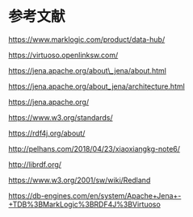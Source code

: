<!--
 * @Author: wangzhichiao<https://github.com/wzc570738205>
 * @Date: 2021-03-29 16:43:51
 * @LastEditors: wangzhichiao<https://github.com/wzc570738205>
 * @LastEditTime: 2021-03-29 16:47:03
-->
# **参考文献**
<https://www.marklogic.com/product/data-hub/>

<https://virtuoso.openlinksw.com/>

<https://jena.apache.org/about\_jena/about.html>

<https://jena.apache.org/about_jena/architecture.html>

<https://jena.apache.org/>

<https://www.w3.org/standards/>

<https://rdf4j.org/about/>

<http://pelhans.com/2018/04/23/xiaoxiangkg-note6/>

<http://librdf.org/>

<https://www.w3.org/2001/sw/wiki/Redland>

<https://db-engines.com/en/system/Apache+Jena+-+TDB%3BMarkLogic%3BRDF4J%3BVirtuoso>

